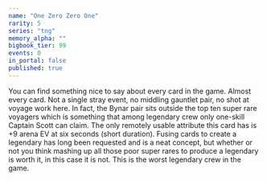 ```yaml
---
name: "One Zero Zero One"
rarity: 5
series: "tng"
memory_alpha: ""
bigbook_tier: 99
events: 0
in_portal: false
published: true
---
```


You can find something nice to say about every card in the game. Almost every card. Not a single stray event, no middling gauntlet pair, no shot at voyage work here. In fact, the Bynar pair sits outside the top ten super rare voyagers which is something that among legendary crew only one-skill Captain Scott can claim. The only remotely usable attribute this card has is +9 arena EV at six seconds (short duration). Fusing cards to create a legendary has long been requested and is a neat concept, but whether or not you think mashing up all those poor super rares to produce a legendary is worth it, in this case it is not. This is the worst legendary crew in the game.
